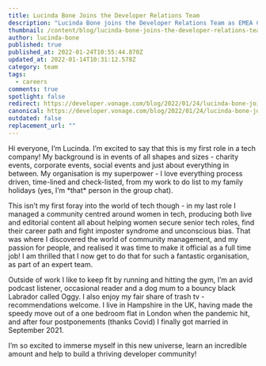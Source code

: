 ```yaml
---
title: Lucinda Bone Joins the Developer Relations Team
description: "Lucinda Bone joins the Developer Relations Team as EMEA Community Manager "
thumbnail: /content/blog/lucinda-bone-joins-the-developer-relations-team/lucinda-bone.png
author: lucinda-bone
published: true
published_at: 2022-01-24T10:55:44.870Z
updated_at: 2022-01-14T10:31:12.578Z
category: team
tags:
  - careers
comments: true
spotlight: false
redirect: https://developer.vonage.com/blog/2022/01/24/lucinda-bone-joins-the-developer-relations-team
canonical: https://developer.vonage.com/blog/2022/01/24/lucinda-bone-joins-the-developer-relations-team
outdated: false
replacement_url: ""
---
```

Hi everyone, I’m Lucinda. I’m excited to say that this is my first role in a tech company! My background is in events of all shapes and sizes - charity events, corporate events, social events and just about everything in between. My organisation is my superpower - I love everything process driven, time-lined and check-listed, from my work to do list to my family holidays (yes, I’m \*that\* person in the group chat).

This isn’t my first foray into the world of tech though - in my last role I managed a community centred around women in tech, producing both live and editorial content all about helping women secure senior tech roles, find their career path and fight imposter syndrome and unconscious bias. That was where I discovered the world of community management, and my passion for people, and realised it was time to make it official as a full time job! I am thrilled that I now get to do that for such a fantastic organisation, as part of an expert team.

Outside of work I like to keep fit by running and hitting the gym, I’m an avid podcast listener, occasional reader and a dog mum to a bouncy black Labrador called Oggy. I also enjoy my fair share of trash tv - recommendations welcome. I live in Hampshire in the UK, having made the speedy move out of a one bedroom flat in London when the pandemic hit, and after four postponements (thanks Covid) I finally got married in September 2021. 

I’m so excited to immerse myself in this new universe, learn an incredible amount and help to build a thriving developer community!